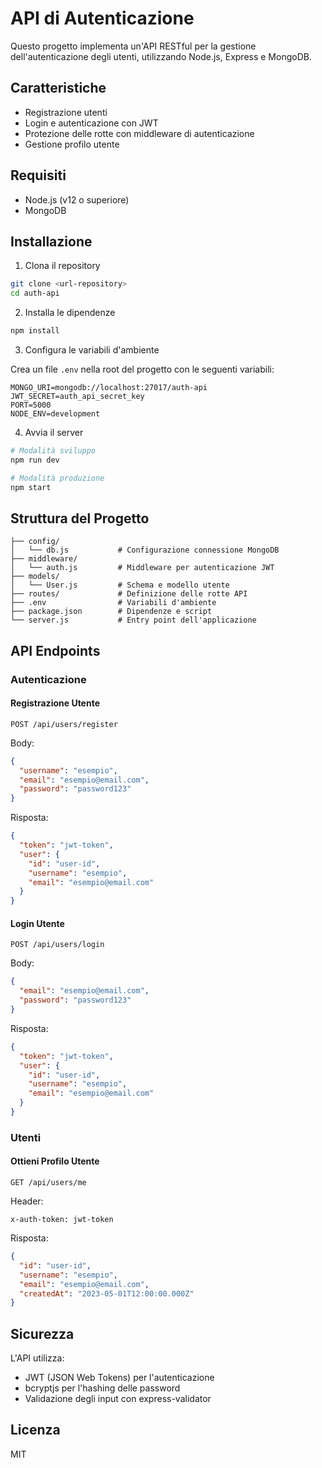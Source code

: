 # API di Autenticazione

Questo progetto implementa un'API RESTful per la gestione dell'autenticazione degli utenti, utilizzando Node.js, Express e MongoDB.

## Caratteristiche

- Registrazione utenti
- Login e autenticazione con JWT
- Protezione delle rotte con middleware di autenticazione
- Gestione profilo utente

## Requisiti

- Node.js (v12 o superiore)
- MongoDB

## Installazione

1. Clona il repository

```bash
git clone <url-repository>
cd auth-api
```

2. Installa le dipendenze

```bash
npm install
```

3. Configura le variabili d'ambiente

Crea un file `.env` nella root del progetto con le seguenti variabili:

```
MONGO_URI=mongodb://localhost:27017/auth-api
JWT_SECRET=auth_api_secret_key
PORT=5000
NODE_ENV=development
```

4. Avvia il server

```bash
# Modalità sviluppo
npm run dev

# Modalità produzione
npm start
```

## Struttura del Progetto

```
├── config/
│   └── db.js           # Configurazione connessione MongoDB
├── middleware/
│   └── auth.js         # Middleware per autenticazione JWT
├── models/
│   └── User.js         # Schema e modello utente
├── routes/             # Definizione delle rotte API
├── .env                # Variabili d'ambiente
├── package.json        # Dipendenze e script
└── server.js           # Entry point dell'applicazione
```

## API Endpoints

### Autenticazione

#### Registrazione Utente

```
POST /api/users/register
```

Body:
```json
{
  "username": "esempio",
  "email": "esempio@email.com",
  "password": "password123"
}
```

Risposta:
```json
{
  "token": "jwt-token",
  "user": {
    "id": "user-id",
    "username": "esempio",
    "email": "esempio@email.com"
  }
}
```

#### Login Utente

```
POST /api/users/login
```

Body:
```json
{
  "email": "esempio@email.com",
  "password": "password123"
}
```

Risposta:
```json
{
  "token": "jwt-token",
  "user": {
    "id": "user-id",
    "username": "esempio",
    "email": "esempio@email.com"
  }
}
```

### Utenti

#### Ottieni Profilo Utente

```
GET /api/users/me
```

Header:
```
x-auth-token: jwt-token
```

Risposta:
```json
{
  "id": "user-id",
  "username": "esempio",
  "email": "esempio@email.com",
  "createdAt": "2023-05-01T12:00:00.000Z"
}
```

## Sicurezza

L'API utilizza:
- JWT (JSON Web Tokens) per l'autenticazione
- bcryptjs per l'hashing delle password
- Validazione degli input con express-validator

## Licenza

MIT